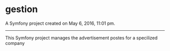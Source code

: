 gestion
=======

A Symfony project created on May 6, 2016, 11:01 pm.
********
This Symfony project manages the advertisement postes for a specilized company 
